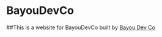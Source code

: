 # BayouDevCo

##This is a website for BayouDevCo built by [Bayou Dev Co](https://www.bayoudevco.com)
